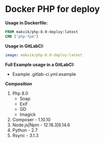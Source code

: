 # Docker PHP for deploy

**Usage in Dockerfile:**
```Dockerfile
FROM makvik/php-8.0-deploy:latest
CMD ["php-fpm"]
```

**Usage in GitLabCI:**
```yml
image: makvik/php-8.0-deploy:latest
```

**Full Example usage in a GitLabCI:**
 - Example .gitlab-ci.yml.example

**Composition**
1. Php 8.0
	- Soap
	- Exif
	- GD
	- Imagick
2. Composer - 1.10.10
3. Node.js|Npm - 12.18.3|6.14.6
4. Python - 2.7
5. Rsync - 3.1.3
